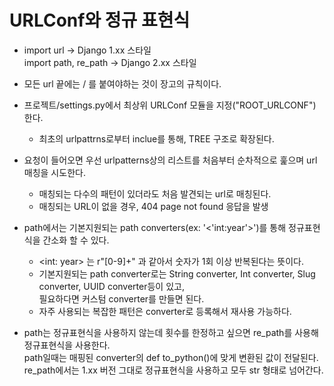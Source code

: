 # URLConf와 정규 표현식

- import url -> Django 1.xx 스타일 <br> 
  import path, re_path -> Django 2.xx 스타일

- 모든 url 끝에는 / 를 붙여야하는 것이 장고의 규칙이다.
- 프로젝트/settings.py에서 최상위 URLConf 모듈을 지정("ROOT_URLCONF") 한다.
    - 최초의 urlpattrns로부터 inclue를 통해, TREE 구조로 확장된다.
- 요청이 들어오면 우선 urlpatterns상의 리스트를 처음부터 순차적으로 훑으며 url 매칭을 시도한다.
  - 매칭되는 다수의 패턴이 있더라도 처음 발견되는 url로 매칭된다.
  - 매칭되는 URL이 없을 경우, 404 page not found 응답을 발생

 - path에서는 기본지원되는 path converters(ex: '<'int:year'>')를 통해 정규표현식을 간소화 할 수 있다.
    - <int: year> 는 r"[0-9]+" 과 같아서 숫자가 1회 이상 반복된다는 뜻이다.
    - 기본지원되는 path converter로는 String converter, Int converter, Slug converter, UUID converter등이 있고,<br>
      필요하다면 커스텀 converter를 만들면 된다.
    - 자주 사용되는 복잡한 패턴은 converter로 등록해서 재사용 가능하다.

- path는 정규표현식을 사용하지 않는데 횟수를 한정하고 싶으면 re_path를 사용해 정규표현식을 사용한다.<br>
  path일때는 매핑된 converter의 def to_python()에 맞게 변환된 값이 전달된다.<br>
  re_path에서는 1.xx 버전 그대로 정규표현식을 사용하고 모두 str 형태로 넘어간다.<br>
  
